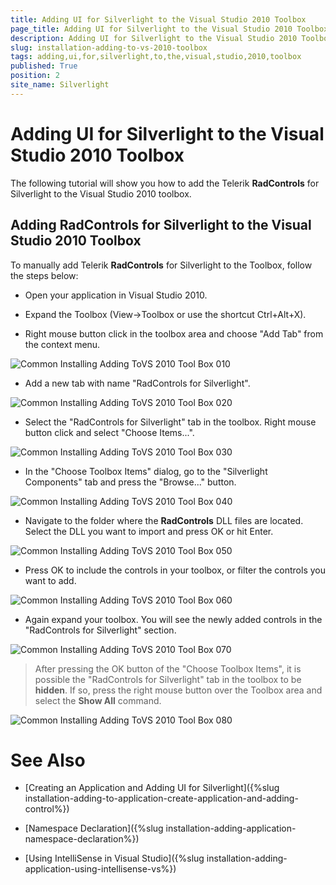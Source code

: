 ```yaml
---
title: Adding UI for Silverlight to the Visual Studio 2010 Toolbox
page_title: Adding UI for Silverlight to the Visual Studio 2010 Toolbox
description: Adding UI for Silverlight to the Visual Studio 2010 Toolbox
slug: installation-adding-to-vs-2010-toolbox
tags: adding,ui,for,silverlight,to,the,visual,studio,2010,toolbox
published: True
position: 2
site_name: Silverlight
---
```


# Adding UI for Silverlight to the Visual Studio 2010 Toolbox

The following tutorial will show you how to add the Telerik __RadControls__ for Silverlight to the Visual Studio 2010 toolbox.

## Adding RadControls for Silverlight to the Visual Studio 2010 Toolbox

To manually add Telerik __RadControls__ for Silverlight to the Toolbox, follow the steps below:

* Open your application in Visual Studio 2010.

* Expand the Toolbox (View->Toolbox or use the shortcut Ctrl+Alt+X). 

* Right mouse button click in the toolbox area and choose "Add Tab" from the context menu.

![Common Installing Adding ToVS 2010 Tool Box 010](images/Common_InstallingAddingToVS2010ToolBox_010.png)

* Add a new tab with name "RadControls for Silverlight".

![Common Installing Adding ToVS 2010 Tool Box 020](images/Common_InstallingAddingToVS2010ToolBox_020.png)

* Select the "RadControls for Silverlight" tab in the toolbox. Right mouse button click and select "Choose Items...".

![Common Installing Adding ToVS 2010 Tool Box 030](images/Common_InstallingAddingToVS2010ToolBox_030.png)

* In the "Choose Toolbox Items" dialog, go to the "Silverlight Components" tab and press the "Browse..." button.

![Common Installing Adding ToVS 2010 Tool Box 040](images/Common_InstallingAddingToVS2010ToolBox_040.png)

* Navigate to the folder where the __RadControls__ DLL files are located. Select the DLL you want to import and press OK or hit Enter.

![Common Installing Adding ToVS 2010 Tool Box 050](images/Common_InstallingAddingToVS2010ToolBox_050.png)

* Press OK to include the controls in your toolbox, or filter the controls you want to add.

![Common Installing Adding ToVS 2010 Tool Box 060](images/Common_InstallingAddingToVS2010ToolBox_060.png)

* Again expand your toolbox. You will see the newly added controls in the "RadControls for Silverlight" section.

![Common Installing Adding ToVS 2010 Tool Box 070](images/Common_InstallingAddingToVS2010ToolBox_070.png)

>After pressing the OK button of the "Choose Toolbox Items", it is possible the "RadControls for Silverlight" tab in the toolbox to be __hidden__. If so, press the right mouse button over the Toolbox area and select the __Show All__ command.

 ![Common Installing Adding ToVS 2010 Tool Box 080](images/Common_InstallingAddingToVS2010ToolBox_080.png)

# See Also

 * [Creating an Application and Adding UI for Silverlight]({%slug installation-adding-to-application-create-application-and-adding-control%})

 * [Namespace Declaration]({%slug installation-adding-application-namespace-declaration%})

 * [Using IntelliSense in Visual Studio]({%slug installation-adding-application-using-intellisense-vs%})
